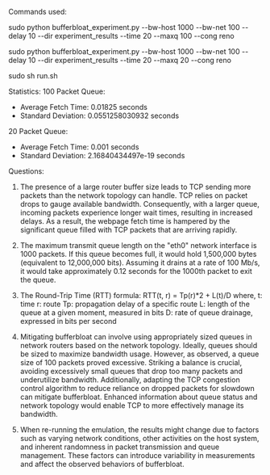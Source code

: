 Commands used:

sudo python bufferbloat_experiment.py --bw-host 1000 --bw-net 100 --delay 10 --dir experiment_results --time 20 --maxq 100 --cong reno

sudo python bufferbloat_experiment.py --bw-host 1000 --bw-net 100 --delay 10 --dir experiment_results --time 20 --maxq 20 --cong reno

sudo sh run.sh

Statistics:
100 Packet Queue:
 - Average Fetch Time: 0.01825 seconds
 - Standard Deviation: 0.0551258030932 seconds

20 Packet Queue:
 - Average Fetch Time: 0.001 seconds
 - Standard Deviation: 2.16840434497e-19 seconds

Questions:

1. The presence of a large router buffer size leads to TCP sending more packets than the network topology can handle. TCP relies on packet drops to gauge available bandwidth. Consequently, with a larger queue, incoming packets experience longer wait times, resulting in increased delays. As a result, the webpage fetch time is hampered by the significant queue filled with TCP packets that are arriving rapidly.

2. The maximum transmit queue length on the "eth0" network interface is 1000 packets. If this queue becomes full, it would hold 1,500,000 bytes (equivalent to 12,000,000 bits). Assuming it drains at a rate of 100 Mb/s, it would take approximately 0.12 seconds for the 1000th packet to exit the queue.

3. The Round-Trip Time (RTT) formula:
	 RTT(t, r) = Tp(r)*2 + L(t)/D
	where,
	t: time
	r: route
	Tp: propagation delay of a specific route
	L: length of the queue at a given moment, measured in bits
	D: rate of queue drainage, expressed in bits per second

4. Mitigating bufferbloat can involve using appropriately sized queues in network routers based on the network topology. Ideally, queues should be sized to maximize bandwidth usage. However, as observed, a queue size of 100 packets proved excessive. Striking a balance is crucial, avoiding excessively small queues that drop too many packets and underutilize bandwidth. Additionally, adapting the TCP congestion control algorithm to reduce reliance on dropped packets for slowdown can mitigate bufferbloat. Enhanced information about queue status and network topology would enable TCP to more effectively manage its bandwidth.

5. When re-running the emulation, the results might change due to factors such as varying network conditions, other activities on the host system, and inherent randomness in packet transmission and queue management. These factors can introduce variability in measurements and affect the observed behaviors of bufferbloat.
